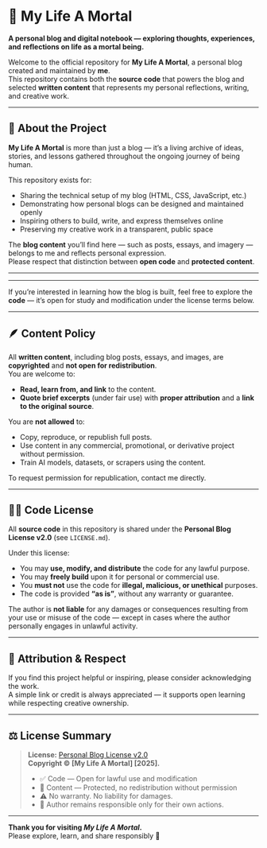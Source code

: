 # 🌿 My Life A Mortal

**A personal blog and digital notebook — exploring thoughts, experiences, and reflections on life as a mortal being.**

Welcome to the official repository for **My Life A Mortal**, a personal blog created and maintained by **me**.  
This repository contains both the **source code** that powers the blog and selected **written content** that represents my personal reflections, writing, and creative work.

---

## 🧭 About the Project

**My Life A Mortal** is more than just a blog — it’s a living archive of ideas, stories, and lessons gathered throughout the ongoing journey of being human.  

This repository exists for:
- Sharing the technical setup of my blog (HTML, CSS, JavaScript, etc.)  
- Demonstrating how personal blogs can be designed and maintained openly  
- Inspiring others to build, write, and express themselves online  
- Preserving my creative work in a transparent, public space  

The **blog content** you’ll find here — such as posts, essays, and imagery — belongs to me and reflects personal expression.  
Please respect that distinction between **open code** and **protected content**.

---

---
If you’re interested in learning how the blog is built, feel free to explore the **code** — it’s open for study and modification under the license terms below.

---

## 🪶 Content Policy

All **written content**, including blog posts, essays, and images, are **copyrighted** and **not open for redistribution**.  
You are welcome to:
- **Read, learn from, and link** to the content.  
- **Quote brief excerpts** (under fair use) with **proper attribution** and a **link to the original source**.

You are **not allowed** to:
- Copy, reproduce, or republish full posts.  
- Use content in any commercial, promotional, or derivative project without permission.  
- Train AI models, datasets, or scrapers using the content.  

To request permission for republication, contact me directly.

---

## 🧑‍💻 Code License

All **source code** in this repository is shared under the **Personal Blog License v2.0** (see `LICENSE.md`).

Under this license:
- You may **use, modify, and distribute** the code for any lawful purpose.  
- You may **freely build** upon it for personal or commercial use.  
- You **must not** use the code for **illegal, malicious, or unethical** purposes.  
- The code is provided **“as is”**, without any warranty or guarantee.  

The author is **not liable** for any damages or consequences resulting from your use or misuse of the code — except in cases where the author personally engages in unlawful activity.

---

## 💬 Attribution & Respect

If you find this project helpful or inspiring, please consider acknowledging the work.  
A simple link or credit is always appreciated — it supports open learning while respecting creative ownership.

---

## ⚖️ License Summary

> **License:** [Personal Blog License v2.0](./LICENSE.md)  
> **Copyright © [My Life A Mortal] [2025].**  
>  
> - ✅ Code — Open for lawful use and modification  
> - 🚫 Content — Protected, no redistribution without permission  
> - ⚠️ No warranty. No liability for damages.  
> - 👤 Author remains responsible only for their own actions.

---

**Thank you for visiting *My Life A Mortal*.**  
Please explore, learn, and share responsibly 🌙


